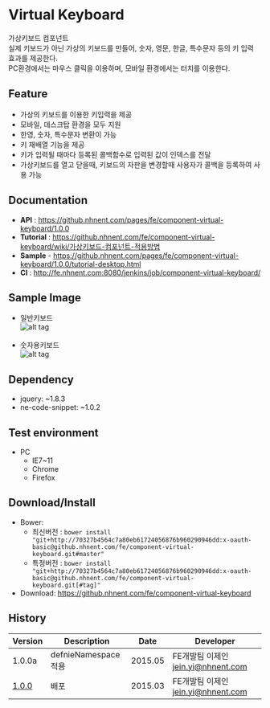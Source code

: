 Virtual Keyboard
===============
가상키보드 컴포넌트<br>실제 키보드가 아닌 가상의 키보드를 만들어, 숫자, 영문, 한글, 특수문자 등의 키 입력 효과를 제공한다.<br>PC환경에서는 마우스 클릭을 이용하며, 모바일 환경에서는 터치를 이용한다.

## Feature
* 가상의 키보드를 이용한 키입력을 제공
* 모바일, 데스크탑 환경을 모두 지원
* 한영, 숫자, 특수문자 변환이 가능
* 키 재배열 기능을 제공
* 키가 입력될 때마다 등록된 콜백함수로 입력된 값이 인덱스를 전달
* 가상키보드를 열고 닫을때, 키보드의 자판을 변경할때 사용자가 콜백을 등록하여 사용 가능

## Documentation
* **API** : https://github.nhnent.com/pages/fe/component-virtual-keyboard/1.0.0
* **Tutorial** : https://github.nhnent.com/fe/component-virtual-keyboard/wiki/가상키보드-컴포넌트-적용방법
* **Sample** - https://github.nhnent.com/pages/fe/component-virtual-keyboard/1.0.0/tutorial-desktop.html
* **CI** : http://fe.nhnent.com:8080/jenkins/job/component-virtual-keyboard/

## Sample Image
* 일반키보드<br>
![alt tag](https://nhnent.github.io/fe.component-virtual-keyboard/vknormal.png)<br><br>
* 숫자용키보드<br>
![alt tag](https://nhnent.github.io/fe.component-virtual-keyboard/vksample.png)

## Dependency
* jquery: ~1.8.3
* ne-code-snippet: ~1.0.2

## Test environment
* PC
	* IE7~11
	* Chrome
	* Firefox


## Download/Install
* Bower:
   * 최신버전 : `bower install "git+http://70327b4564c7a80eb61724056876b960290946dd:x-oauth-basic@github.nhnent.com/fe/component-virtual-keyboard.git#master"`
   * 특정버전 : `bower install "git+http://70327b4564c7a80eb61724056876b960290946dd:x-oauth-basic@github.nhnent.com/fe/component-virtual-keyboard.git[#tag]"`
* Download: https://github.nhnent.com/fe/component-virtual-keyboard

## History
| Version | Description | Date | Developer |
| ---- | ---- | ---- | ---- |
| 1.0.0a | defnieNamespace 적용 | 2015.05 | FE개발팀 이제인 <jein.yi@nhnent.com> |
| <a href="https://github.nhnent.com/pages/fe/component-virtual-keyboard/1.0.0">1.0.0</a> | 배포 | 2015.03 | FE개발팀 이제인 <jein.yi@nhnent.com> |
